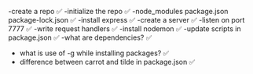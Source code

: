 -create a repo ✅
-initialize the repo ✅
-node_modules package.json package-lock.json ✅
-install express ✅
-create a server ✅
-listen on port 7777 ✅
-write request handlers ✅
-install nodemon ✅
-update scripts in package.json ✅
-what are dependencies? ✅
- what is use of -g while installing packages? ✅
- difference between carrot and tilde in package.json ✅

